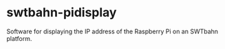# swtbahn-pidisplay
Software for displaying the IP address of the Raspberry Pi on an SWTbahn platform.
